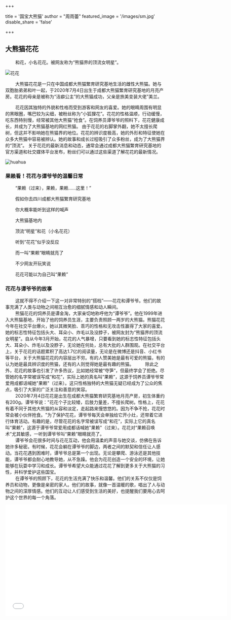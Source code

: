+++

title = '国宝大熊猫'
author = "周雨蕾"
featured_image = '/images/sm.jpg'
disable_share = 'false'

+++

## 大熊猫花花
&nbsp;&nbsp;&nbsp;&nbsp;&nbsp;&nbsp;&nbsp;&nbsp;和花，小名花花。被网友称为“熊猫界的顶流女明星”。

![花花](https://i0.hdslb.com/bfs/archive/3cc7bb221a73b022c5746e0c6bcdc6848fd7a35b.jpg)

&nbsp;&nbsp;&nbsp;&nbsp;&nbsp;&nbsp;&nbsp;&nbsp;大熊猫花花是一只在中国成都大熊猫繁育研究基地生活的雌性大熊猫。她与双胞胎弟弟和叶一起，于2020年7月4日出生于成都大熊猫繁育研究基地的月亮产房。花花的母亲是被称为“洁癖公主”的大熊猫成功，父亲是旅美变装大佬”美兰。

&nbsp;&nbsp;&nbsp;&nbsp;&nbsp;&nbsp;&nbsp;&nbsp;花花因其独特的外貌和性格而受到游客和网友的喜爱。她的眼睛周围有明显的黑眼圈，嘴巴较为尖细，被粉丝称为“小狐狸花”。花花的性格温顺，行动缓慢，吃东西特别慢，经常被其他大熊猫“抢食”。在饲养员谭爷爷的照料下，花花健康成长，并成为了大熊猫基地的网红熊猫。
由于花花的右脚掌外翻，她不太擅长爬树，但这并不影响她在熊猫界的地位。花花的辨识度极高，她的外形和特征使她在众多大熊猫中容易被辨认。她的故事和成长过程吸引了众多粉丝，成为了大熊猫界的“顶流”。
关于花花的最新消息和动态，通常会通过成都大熊猫繁育研究基地的官方渠道和社交媒体平台发布，粉丝们可以通过这些渠道了解花花的最新情况。

![huahua](https://img1.baidu.com/it/u=192805171,950502106&fm=253&fmt=auto&app=120&f=JPEG?w=640&h=360)

### 果赖看！花花与谭爷爷的温馨日常
&nbsp;&nbsp;&nbsp;&nbsp;&nbsp;&nbsp;&nbsp;&nbsp;“果赖（过来），果赖，果赖……这里！”

&nbsp;&nbsp;&nbsp;&nbsp;&nbsp;&nbsp;&nbsp;&nbsp;假如你去四川成都大熊猫繁育研究基地

&nbsp;&nbsp;&nbsp;&nbsp;&nbsp;&nbsp;&nbsp;&nbsp;你大概率能听到这样的喊声

&nbsp;&nbsp;&nbsp;&nbsp;&nbsp;&nbsp;&nbsp;&nbsp;大熊猫基地内

&nbsp;&nbsp;&nbsp;&nbsp;&nbsp;&nbsp;&nbsp;&nbsp;顶流“明星”和花（小名花花）

&nbsp;&nbsp;&nbsp;&nbsp;&nbsp;&nbsp;&nbsp;&nbsp;听到“花花”似乎没反应

&nbsp;&nbsp;&nbsp;&nbsp;&nbsp;&nbsp;&nbsp;&nbsp;而一叫“果赖”眼睛就亮了

&nbsp;&nbsp;&nbsp;&nbsp;&nbsp;&nbsp;&nbsp;&nbsp;不少网友开玩笑说

&nbsp;&nbsp;&nbsp;&nbsp;&nbsp;&nbsp;&nbsp;&nbsp;花花可能以为自己叫“果赖”  


### 花花与谭爷爷的故事
&nbsp;&nbsp;&nbsp;&nbsp;&nbsp;&nbsp;&nbsp;&nbsp;这就不得不介绍一下这一对非常特别的“搭档”——花花和谭爷爷。他们的故事充满了人类与动物之间相互治愈的细腻情感和动人瞬间。  
&nbsp;&nbsp;&nbsp;&nbsp;&nbsp;&nbsp;&nbsp;&nbsp;熊猫花花的饲养员是谭金淘，大家亲切地称呼他为“谭爷爷”。他在1999年进入大熊猫基地，开始了他的饲养员生涯，主要负责照顾一两岁的大熊猫。熊猫花花今年在社交平台爆火，她以其微笑脸、乖巧的性格和无攻击性赢得了大家的喜爱。她的标志性特征包括头大、耳朵小、炸毛以及没脖子，被网友封为“熊猫界的顶流女明星”。自从今年3月开始，花花的人气暴增，只要看到她的标志性特征包括头大、耳朵小、炸毛以及没脖子，无论她在何处，总有大批的人群围观。在社交平台上，关于花花的话题累积了高达1.7亿的阅读量，无论是在微博还是抖音、小红书等平台，关于大熊猫花花的内容层出不穷。有的人赞美她是最有可爱的熊猫，有的认为她是最具辨识度的熊猫，还有的人则觉得她是最有趣的熊猫。
&nbsp;&nbsp;&nbsp;&nbsp;&nbsp;&nbsp;&nbsp;&nbsp;除此之外，花花的故事也引发了许多热议，比如她经常被“夺笋”，但最终学会了拒绝。尽管她的名字常被误写成“和花”，实际上她的真名叫“果赖”，这源于饲养员谭爷爷常爱用成都话喊她"果赖"（过来）。这只性格独特的大熊猫无疑已经成为了公众的焦点，吸引了大家的广泛关注和善意的笑容。  
&nbsp;&nbsp;&nbsp;&nbsp;&nbsp;&nbsp;&nbsp;&nbsp;2020年7月4日花花是出生在成都大熊猫繁育研究基地月亮产房，初生体重约有200g。谭爷爷说："花花个子比较矮，后肢力量差，不擅长爬树。性格上，花花有着不同于其他大熊猫的从容和淡定，走起路来慢悠悠的。因为不争不抢，花花时常会被小伙伴抢食。"为了保护花花，谭爷爷每天会单独给它开小灶，还带着它进行体育活动。有趣的是，尽管花花的名字常被误写成“和花”，实际上它的真名叫“果赖”，这源于谭爷爷常爱用成都话喊她"果赖"（过来）。花花对“果赖召唤术”尤其敏感，一听到谭爷爷叫“果赖”眼睛就亮了。  
&nbsp;&nbsp;&nbsp;&nbsp;&nbsp;&nbsp;&nbsp;&nbsp;谭爷爷会花很多时间与花花互动，他会用温柔的声音与她交谈，仿佛在告诉她许多秘密。有时候，花花会躺在谭爷爷的脚边，两者之间的默契和信任让人感动。当花花遇到困难时，谭爷爷总是第一个出现。无论是攀爬、游泳还是其他技能，谭爷爷都会耐心地教导她，从不急躁。他会为花花创造一个安全的环境，让她能够在玩耍中学习和成长。谭爷爷希望大众能通过花花了解到更多关于大熊猫的习性，并科学爱护这些国宝。    
&nbsp;&nbsp;&nbsp;&nbsp;&nbsp;&nbsp;&nbsp;&nbsp;在谭爷爷的照顾下，花花的生活充满了快乐和温馨。他们的关系不仅仅是饲养员和动物，更像是亲密的家人。他们的故事，就像一首温暖的歌，唱出了人与动物之间的深厚情感。他们的互动让人们感受到生活的美好，也提醒我们要用心去呵护这个世界的每一个角落。  

<iframe src="//player.bilibili.com/player.html?aid=811536728&bvid=BV1R34y1h7N2&cid=719740675&p=1" scrolling="no" border="0" frameborder="no" framespacing="0" allowfullscreen="true"width="700px" height="350px"> </iframe>

                                  
